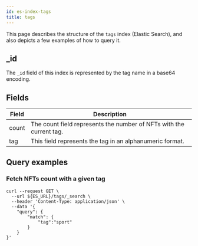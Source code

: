 ```yaml
---
id: es-index-tags
title: tags
---
```


[comment]: # (mx-abstract)

This page describes the structure of the `tags` index (Elastic Search), and also depicts a few examples of how to query it.

[comment]: # (mx-context-auto)

## _id

The `_id` field of this index is represented by the tag name in a base64 encoding.

[comment]: # (mx-context-auto)

## Fields

| Field | Description                                                         |
|-------|---------------------------------------------------------------------|
| count | The count field represents the number of NFTs with the current tag. |
| tag   | This field represents the tag in an alphanumeric format.            |

[comment]: # (mx-context-auto)

## Query examples

[comment]: # (mx-context-auto)

### Fetch NFTs count with a given tag

```
curl --request GET \
  --url ${ES_URL}/tags/_search \
  --header 'Content-Type: application/json' \
  --data '{
	"query": {
		"match": {
			"tag":"sport"
		}
	}
}'
```
